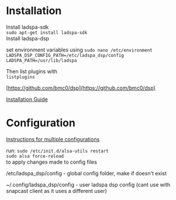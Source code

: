 # Installation
Install ladspa-sdk  
`sudo apt-get install ladspa-sdk`  
Install ladspa-dsp  

set environment variables using `sudo nano /etc/environment`  
`LADSPA_DSP_CONFIG_PATH=/etc/ladspa_dsp/config`  
`LADSPA_PATH=/usr/lib/ladspa`  

Then list plugins with  
`listplugins`  

[https://github.com/bmc0/dsp](https://github.com/bmc0/dsp)

[Installation Guide](https://github.com/bmc0/dsp/wiki/System-Wide-DSP-Guide)

# Configuration
[Instructions for multiple configurations](https://github.com/bmc0/dsp#configuration)

run: `sudo /etc/init.d/alsa-utils restart`  
`sudo alsa force-reload`  
to apply changes made to config files


/etc/ladspa_dsp/config - global config folder, make if doesn't exist

~/.config/ladspa_dsp/config - user ladspa dsp config (cant use with snapcast client as it uses a different user)

